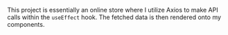 This project is essentially an online store where I utilize Axios to make API calls within the `useEffect` hook. The fetched data is then rendered onto my components.
